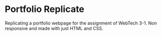 # Portfolio Replicate
Replicating a portfolio webpage for the assignment of WebTech 3-1. Non responsive and made with just HTML and CSS.
